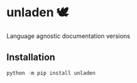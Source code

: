 # unladen 🕊️

Language agnostic documentation versions

## Installation

```python
python -m pip install unladen
```
